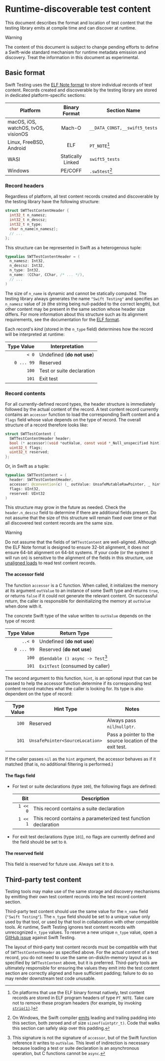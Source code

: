 # Runtime-discoverable test content

<!--
This source file is part of the Swift.org open source project

Copyright (c) 2024 Apple Inc. and the Swift project authors
Licensed under Apache License v2.0 with Runtime Library Exception

See https://swift.org/LICENSE.txt for license information
See https://swift.org/CONTRIBUTORS.txt for Swift project authors
-->

This document describes the format and location of test content that the testing
library emits at compile time and can discover at runtime.

> [!WARNING]
> The content of this document is subject to change pending efforts to define a
> Swift-wide standard mechanism for runtime metadata emission and discovery.
> Treat the information in this document as experimental.

## Basic format

Swift Testing uses the [ELF Note format](https://man7.org/linux/man-pages/man5/elf.5.html)
to store individual records of test content. Records created and discoverable by
the testing library are stored in dedicated platform-specific sections:

| Platform | Binary Format | Section Name |
|-|:-:|-|
| macOS, iOS, watchOS, tvOS, visionOS | Mach-O | `__DATA_CONST,__swift5_tests` |
| Linux, FreeBSD, Android | ELF | `PT_NOTE`[^1] |
| WASI | Statically Linked | `swift5_tests` |
| Windows | PE/COFF | `.sw5test`[^2] |

[^1]: On platforms that use the ELF binary format natively, test content records
      are stored in ELF program headers of type `PT_NOTE`. Take care not to
      remove these program headers (for example, by invoking [`strip(1)`](https://www.man7.org/linux/man-pages/man1/strip.1.html).)
[^2]: On Windows, the Swift compiler [emits](https://github.com/swiftlang/swift/blob/main/stdlib/public/runtime/SwiftRT-COFF.cpp)
      leading and trailing padding into this section, both zeroed and of size
      `sizeof(uintptr_t)`. Code that walks this section can safely skip over
      this padding.

### Record headers

Regardless of platform, all test content records created and discoverable by the
testing library have the following structure:

```c
struct SWTTestContentHeader {
  int32_t n_namesz;
  int32_t n_descsz;
  int32_t n_type;
  char n_name[n_namesz];
  // ...
};
```

This structure can be represented in Swift as a heterogenous tuple:

```swift
typealias SWTTestContentHeader = (
  n_namesz: Int32,
  n_descsz: Int32,
  n_type: Int32,
  n_name: (CChar, CChar, /* ... */),
  // ...
)
```

The size of `n_name` is dynamic and cannot be statically computed. The testing
library always generates the name `"Swift Testing"` and specifies an `n_namesz`
value of `20` (the string being null-padded to the correct length), but other
content may be present in the same section whose header size differs. For more
information about this structure such as its alignment requirements, see the
documentation for the [ELF format](https://man7.org/linux/man-pages/man5/elf.5.html).

Each record's _kind_ (stored in the `n_type` field) determines how the record
will be interpreted at runtime:

| Type Value | Interpretation |
|-:|-|
| `< 0` | Undefined (**do not use**) |
| `0 ... 99` | Reserved |
| `100` | Test or suite declaration |
| `101` | Exit test |

<!-- When adding cases to this enumeration, be sure to also update the
corresponding enumeration in TestContentGeneration.swift. -->

### Record contents

For all currently-defined record types, the header structure is immediately
followed by the actual content of the record. A test content record currently
contains an `accessor` function to load the corresponding Swift content and a
`flags` field whose value depends on the type of record. The overall structure
of a record therefore looks like:

```c
struct SWTTestContent {
  SWTTestContentHeader header;
  bool (* accessor)(void *outValue, const void *_Null_unspecified hint);
  uint32_t flags;
  uint32_t reserved;
};
```

Or, in Swift as a tuple:

```swift
typealias SWTTestContent = (
  header: SWTTestContentHeader,
  accessor: @convention(c) (_ outValue: UnsafeMutableRawPointer, _ hint: UnsafeRawPointer?) -> Bool,
  flags: UInt32,
  reserved: UInt32
)
```

This structure may grow in the future as needed. Check the `header.n_descsz`
field to determine if there are additional fields present. Do not assume that
the size of this structure will remain fixed over time or that all discovered
test content records are the same size.

> [!WARNING]
> Do not assume that the fields of `SWTTestContent` are well-aligned. Although
> the ELF Note format is designed to ensure 32-bit alignment, it does _not_
> ensure 64-bit alignment on 64-bit systems. If your code (or the system it will
> run on) is sensitive to the alignment of the fields in this structure, use
> [unaligned loads](https://developer.apple.com/documentation/swift/unsaferawpointer/loadunaligned(frombyteoffset:as:)-5wi7f)
> to read test content records.

#### The accessor field

The function `accessor` is a C function. When called, it initializes the memory
at its argument `outValue` to an instance of some Swift type and returns `true`,
or returns `false` if it could not generate the relevant content. On successful
return, the caller is responsible for deinitializing the memory at `outValue`
when done with it.

The concrete Swift type of the value written to `outValue` depends on the type
of record:

| Type Value | Return Type |
|-:|-|
| `..< 0` | Undefined (**do not use**) |
| `0 ... 99` | Reserved (**do not use**) |
| `100` | `@Sendable () async -> Test`[^3] |
| `101` | `ExitTest` (consumed by caller) |

[^3]: This signature is not the signature of `accessor`, but of the Swift
      function reference it writes to `outValue`. This level of indirection is
      necessary because loading a test or suite declaration is an asynchronous
      operation, but C functions cannot be `async`.

The second argument to this function, `hint`, is an optional input that can be
passed to help the accessor function determine if its corresponding test content
record matches what the caller is looking for. Its type is also dependent on the
type of record:

| Type Value | Hint Type | Notes |
|-:|-|-|
| `100` | Reserved | Always pass `nil`/`nullptr`. |
| `101` | `UnsafePointer<SourceLocation>` | Pass a pointer to the source location of the exit test. |

If the caller passes `nil` as the `hint` argument, the accessor behaves as if it
matched (that is, no additional filtering is performed.)

#### The flags field

- For test or suite declarations (type `100`), the following flags are defined:

  | Bit | Description |
  |-:|-|
  | `1 << 0` | This record contains a suite declaration |
  | `1 << 1` | This record contains a parameterized test function declaration |

- For exit test declarations (type `101`), no flags are currently defined and
  the field should be set to `0`.

#### The reserved field

This field is reserved for future use. Always set it to `0`.

## Third-party test content

Testing tools may make use of the same storage and discovery mechanisms by
emitting their own test content records into the test record content section.

Third-party test content should use the same value for the `n_name` field
(`"Swift Testing"`). The `n_type` field should be set to a unique value only
used by that tool, or used by that tool in collaboration with other compatible
tools. At runtime, Swift Testing ignores test content records with unrecognized
`n_type` values. To reserve a new unique `n_type` value, open a [GitHub issue](https://github.com/swiftlang/swift-testing/issues/new/choose)
against Swift Testing.

The layout of third-party test content records must be compatible with that of
`SWTTestContentHeader` as specified above. For the actual content of a test
record, you do not need to use the same on-disk/in-memory layout as is specified
by `SWTTestContent` above, but it is preferred. Third-party tools are ultimately
responsible for ensuring the values they emit into the test content section are
correctly aligned and have sufficient padding; failure to do so may render
downstream test code unusable.

<!--
TODO: elaborate further, give examples
TODO: standardize a mechanism for third parties to produce `Test` instances
      since we don't have a public initializer for the `Test` type.
-->
